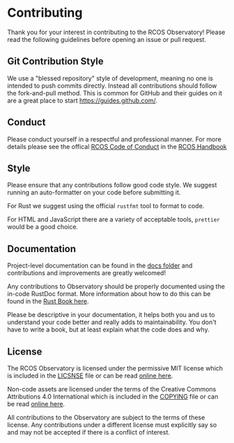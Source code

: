# Contributing

Thank you for your interest in contributing to the RCOS Observatory!
Please read the following guidelines before opening an issue or
pull request.

## Git Contribution Style

We use a "blessed repository" style of development, meaning no one is intended
to push commits directly. Instead all contributions should follow the
fork-and-pull method. This is common for GitHub and their guides on it are a
great place to start https://guides.github.com/.

## Conduct

Please conduct yourself in a respectful and professional manner.
For more details please see the offical
[RCOS Code of Conduct](https://handbook.rcos.io/#/community/CODE_OF_CONDUCT)
in the [RCOS Handbook](https://handbook.rcos.io)

## Style

Please ensure that any contributions follow good code style.
We suggest running an auto-formatter on your code before submitting it.

For Rust we suggest using the official `rustfmt` tool to format to code.

For HTML and JavaScript there are a variety of acceptable tools, `prettier`
would be a good choice.

## Documentation

Project-level documentation can be found in the [docs folder](./docs) and
contributions and improvements are greatly welcomed!

Any contributions to Observatory should be properly documented using the
in-code RustDoc format. More information about how to do this can be
found in the
[Rust Book here](https://doc.rust-lang.org/book/ch14-02-publishing-to-crates-io.html#making-useful-documentation-comments).

Please be descriptive in your documentation, it helps both you and us to
understand your code better and really adds to maintainability. You don't have
to write a book, but at least explain what the code does and why.

## License

The RCOS Observatory is licensed under the permissive MIT license
which is included in the [LICSNSE](./LICENSE) file or can be read
[online here](https://opensource.org/licenses/MIT).

Non-code assets are licensed under the terms of the Creative Commons
Attributions 4.0 International which is included in the [COPYING](./COPYING)
file or can be read [online here](https://choosealicense.com/licenses/cc-by-4.0/).

All contributions to the Observatory are subject to the terms of these
license. Any contributions under a different license must explicitly
say so and may not be accepted if there is a conflict of interest.
